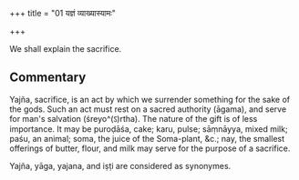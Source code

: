 +++
title = "01 यज्ञं व्याख्यास्यामः"

+++

We shall explain the sacrifice.

## Commentary

Yajña, sacrifice, is an act by which we surrender something for the sake of the gods. Such an act must rest on a sacred authority (āgama), and serve for man's salvation (śreyo^(ऽ)rtha). The nature of the gift is of less importance. It may be puroḍāśa, cake; karu, pulse; sāṃnāyya, mixed milk; paśu, an animal; soma, the juice of the Soma-plant, &c.; nay, the smallest offerings of butter, flour, and milk may serve for the purpose of a sacrifice.

Yajña, yāga, yajana, and iṣṭi are considered as synonymes.


